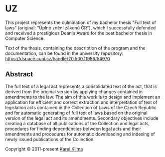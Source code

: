 # UZ

This project represents the culmination of my bachelor thesis "Full text of laws" (original: "Úplné znění zákonů ČR"), which I successfully defended and received a prestigious Dean's Award for the best bachelor thesis in Computer Science.

Text of the thesis, containing the description of the program and the documentation, can be found in the university repository: https://dspace.cuni.cz/handle/20.500.11956/54970

## Abstract

The full text of a legal act represents a consolidated text of the act, that is derived from the original version by applying changes contained in amendments to the law. The aim of this work is to design and implement an application for efficient and correct extraction and interpretation of text of legislation acts contained in the Collection of Laws of the Czech Republic and for automatic generating of full text of laws based on the original version of the legal act and its amendments. Secondary objectives include creating a database of all publications of the Collection and legal acts, procedures for finding dependencies between legal acts and their amendments and procedures for automatic downloading and indexing of newly issued publications of the Collection.

Copyright © 2011-present [Karel Klima](https://karelklima.com)
